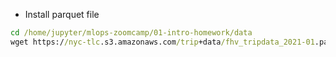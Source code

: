 - Install parquet file
```cmd
cd /home/jupyter/mlops-zoomcamp/01-intro-homework/data
wget https://nyc-tlc.s3.amazonaws.com/trip+data/fhv_tripdata_2021-01.parquet
```